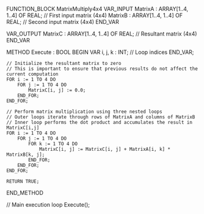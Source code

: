 FUNCTION_BLOCK MatrixMultiply4x4
VAR_INPUT
    MatrixA : ARRAY[1..4, 1..4] OF REAL; // First input matrix (4x4)
    MatrixB : ARRAY[1..4, 1..4] OF REAL; // Second input matrix (4x4)
END_VAR

VAR_OUTPUT
    MatrixC : ARRAY[1..4, 1..4] OF REAL; // Resultant matrix (4x4)
END_VAR

METHOD Execute : BOOL
BEGIN
    VAR
        i, j, k : INT; // Loop indices
    END_VAR;

    // Initialize the resultant matrix to zero
    // This is important to ensure that previous results do not affect the current computation
    FOR i := 1 TO 4 DO
        FOR j := 1 TO 4 DO
            MatrixC[i, j] := 0.0;
        END_FOR;
    END_FOR;

    // Perform matrix multiplication using three nested loops
    // Outer loops iterate through rows of MatrixA and columns of MatrixB
    // Inner loop performs the dot product and accumulates the result in MatrixC[i,j]
    FOR i := 1 TO 4 DO
        FOR j := 1 TO 4 DO
            FOR k := 1 TO 4 DO
                MatrixC[i, j] := MatrixC[i, j] + MatrixA[i, k] * MatrixB[k, j];
            END_FOR;
        END_FOR;
    END_FOR;

    RETURN TRUE;
END_METHOD

// Main execution loop
Execute();



